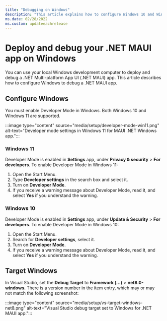 ```yaml
---
title: "Debugging on Windows"
description: "This article explains how to configure Windows 10 and Windows 11 for .NET MAUI app deployment and debugging."
ms.date: 02/28/2022
ms.custom: updateeachrelease
---
```


# Deploy and debug your .NET MAUI app on Windows

You can use your local Windows development computer to deploy and debug a .NET Multi-platform App UI (.NET MAUI) app. This article describes how to configure Windows to debug a .NET MAUI app.

## Configure Windows

You must enable Developer Mode in Windows. Both Windows 10 and Windows 11 are supported.

:::image type="content" source="media/setup/developer-mode-win11.png" alt-text="Developer mode settings in Windows 11 for MAUI .NET Windows app.":::

### Windows 11

Developer Mode is enabled in **Settings** app, under **Privacy & security** > **For developers**. To enable Developer Mode in Windows 11:

01. Open the Start Menu.
01. Type **Developer settings** in the search box and select it.
01. Turn on **Developer Mode**.
01. If you receive a warning message about Developer Mode, read it, and select **Yes** if you understand the warning.

### Windows 10

Developer Mode is enabled in **Settings** app, under **Update & Security** > **For developers**. To enable Developer Mode in Windows 10:

01. Open the Start Menu.
01. Search for **Developer settings**, select it.
01. Turn on **Developer Mode**.
01. If you receive a warning message about Developer Mode, read it, and select **Yes** if you understand the warning.

## Target Windows

In Visual Studio, set the **Debug Target** to **Framework (...)** > **net8.0-windows**. There is a version number in the item entry, which may or may not match the following screenshot:

:::image type="content" source="media/setup/vs-target-windows-net8.png" alt-text="Visual Studio debug target set to Windows for .NET MAUI app.":::

<!--
## Start Menu entry

The desktop framework used for a .NET MAUI Windows app is [WinUI 3](/windows/apps/winui/winui3/). When you run and debug in Visual Studio, the app is installed and registered with Windows. You'll see an entry in the start menu for the app, which you can uninstall when you're done working with the project.

The Windows app deployment settings are configured in the project file and the _Platforms\\Windows\\Package.appxmanifest_ file:

- Project file

  In the project file, you can set which icon is displayed in the Start Menu entry by changing the `<MauiIcon>` element:

  ```xml
  <MauiIcon Include="Resources\appicon.svg" ForegroundFile="Resources\appiconfg.svg" Color="#512BD4" />
  ```

  For more information, see [App icons](../user-interface/images/app-icons.md).

- App manifest

  In the _Package.appxmanifest_ file, you can set the display name and description used for the Start Menu entry by changing the `<uap:VisualElements>` element:

  ```xml
        <uap:VisualElements
          DisplayName="My MAUI App"
          Description="MauiApp3"
          ... >
  ```
-->
